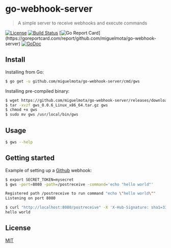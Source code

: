 # go-webhook-server

> A simple server to receive webhooks and execute commands

[![License](http://img.shields.io/badge/license-Apache-blue.svg)](https://raw.githubusercontent.com/miguelmota/go-webhook-server/master/LICENSE)
[![Build Status](https://travis-ci.org/miguelmota/go-webhook-server.svg?branch=master)](https://travis-ci.org/miguelmota/go-webhook-server)
[![Go Report Card](https://goreportcard.com/badge/github.com/miguelmota/go-webhook-server?)](https://goreportcard.com/report/github.com/miguelmota/go-webhook-server)
[![GoDoc](https://godoc.org/github.com/miguelmota/go-webhook-server?status.svg)](https://godoc.org/github.com/miguelmota/go-webhook-server)

## Install

Installing from Go:

```bash
$ go get -u github.com/miguelmota/go-webhook-server/cmd/gws
```

Installing pre-compiled binary:

```bash
$ wget https://github.com/miguelmota/go-webhook-server/releases/download/v0.0.6/gws_0.0.6_Linux_x86_64.tar.gz
$ tar -xvzf gws_0.0.6_Linux_x86_64.tar.gz gws
$ chmod +x gws
$ sudo mv gws /usr/local/bin/gws
```

## Usage

```bash
$ gws --help
```

## Getting started

Example of setting up a [Github](https://developer.github.com/webhooks/creating/) webhook:

```bash
$ export SECRET_TOKEN=mysecret
$ gws -port=8080 -path=/postreceive -command='echo "hello world"'

Registered path /postreceive to run command "echo \"hello world\""
Listening on port 8080
```

```bash
$ curl "http://localhost:8080/postreceive" -X 'X-Hub-Signature: sha1=33f9d709782f62b8b4a0178586c65ab098a39fe2'
hello world
```

## License

[MIT](LICENSE)
